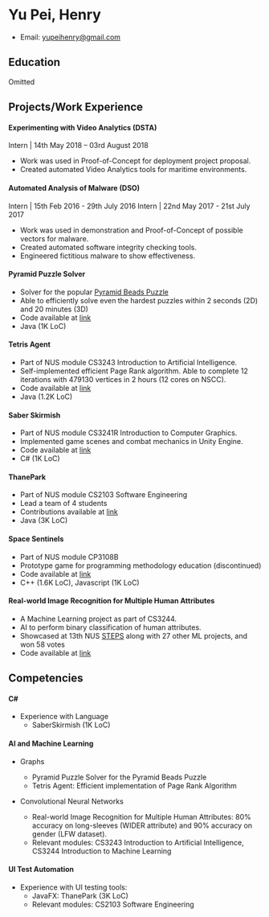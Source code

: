# Yu Pei, Henry

- Email: yupeihenry@gmail.com

## Education
Omitted

## Projects/Work Experience

#### Experimenting with Video Analytics (DSTA)
Intern | 14th May 2018 – 03rd August 2018
- Work was used in Proof-of-Concept for deployment project proposal.
- Created automated Video Analytics tools for maritime environments.

#### Automated Analysis of Malware (DSO)
Intern | 15th Feb 2016 - 29th July 2016
Intern | 22nd May 2017 - 21st July 2017
- Work was used in demonstration and Proof-of-Concept of possible vectors for malware.
- Created automated software integrity checking tools.
- Engineered fictitious malware to show effectiveness.

#### Pyramid Puzzle Solver
- Solver for the popular [Pyramid Beads Puzzle](https://www.google.com/search?q=pyramid+beads+puzzle)
- Able to efficiently solve even the hardest puzzles within 2 seconds (2D) and 20 minutes (3D)
- Code available at [link](https://github.com/YuPeiHenry/Pyramid-Puzzle-Solver)
- Java (1K LoC)

#### Tetris Agent
- Part of NUS module CS3243 Introduction to Artificial Intelligence.
- Self-implemented efficient Page Rank algorithm. Able to complete 12 iterations with 479130 vertices in 2 hours (12 cores on NSCC).
- Code available at [link](https://github.com/YuPeiHenry/tetris-localsearch)
- Java (1.2K LoC)

#### Saber Skirmish
- Part of NUS module CS3241R Introduction to Computer Graphics.
- Implemented game scenes and combat mechanics in Unity Engine.
- Code available at [link](https://github.com/yuhongherald/SaberSkirmish)
- C# (1K LoC)

#### ThanePark
- Part of NUS module CS2103 Software Engineering
- Lead a team of 4 students
- Contributions available at [link](https://cs2103-ay1819s1-w14-2.github.io/main/team/yupeihenry.html)
- Java (3K LoC)

#### Space Sentinels
- Part of NUS module CP3108B
- Prototype game for programming methodology education (discontinued)
- Code available at [link](https://github.com/YuPeiHenry/SpaceSentinels)
- C++ (1.6K LoC), Javascript (1K LoC)

#### Real-world Image Recognition for Multiple Human Attributes
- A Machine Learning project as part of CS3244.
- AI to perform binary classification of human attributes.
- Showcased at 13th NUS [STEPS](http://isteps.comp.nus.edu.sg/event/13th-steps/module/CS3244/project/2) along with 27 other ML projects, and won 58 votes
- Code available at [link](https://github.com/YuPeiHenry/MultiAttrCNN)

## Competencies

#### C#

- Experience with Language
	- SaberSkirmish (1K LoC)

#### AI and Machine Learning

- Graphs
	- Pyramid Puzzle Solver for the Pyramid Beads Puzzle
	- Tetris Agent: Efficient implementation of Page Rank Algorithm

- Convolutional Neural Networks
	- Real-world Image Recognition for Multiple Human Attributes: 80% accuracy on long-sleeves (WIDER attribute) and 90% accuracy on gender (LFW dataset).
	- Relevant modules: CS3243 Introduction to Artificial Intelligence, CS3244 Introduction to Machine Learning

#### UI Test Automation

- Experience with UI testing tools:
	- JavaFX: ThanePark (3K LoC)
	- Relevant modules: CS2103 Software Engineering
